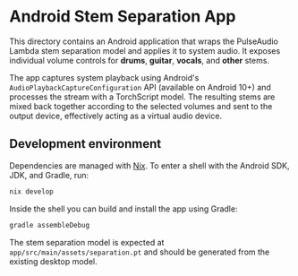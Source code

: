 # Android Stem Separation App

This directory contains an Android application that wraps the PulseAudio Lambda
stem separation model and applies it to system audio. It exposes individual
volume controls for **drums**, **guitar**, **vocals**, and **other** stems.

The app captures system playback using Android's `AudioPlaybackCaptureConfiguration`
API (available on Android 10+) and processes the stream with a TorchScript
model. The resulting stems are mixed back together according to the selected
volumes and sent to the output device, effectively acting as a virtual audio
device.

## Development environment

Dependencies are managed with [Nix](https://nixos.org). To enter a shell with
the Android SDK, JDK, and Gradle, run:

```bash
nix develop
```

Inside the shell you can build and install the app using Gradle:

```bash
gradle assembleDebug
```

The stem separation model is expected at `app/src/main/assets/separation.pt` and
should be generated from the existing desktop model.
